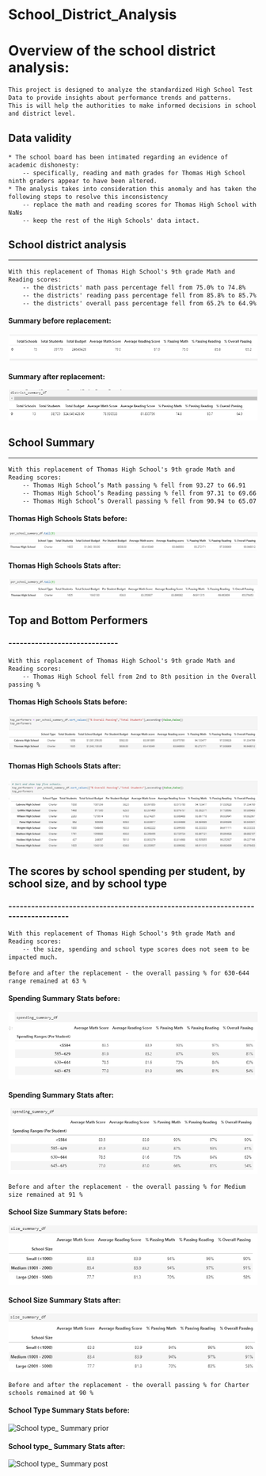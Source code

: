 # School_District_Analysis

# Overview of the school district analysis:
	This project is designed to analyze the standardized High School Test Data to provide insights about performance trends and patterns.
	This is will help the authorities to make informed decisions in school and district level.

## Data validity
	* The school board has been intimated regarding an evidence of academic dishonesty: 
		-- specifically, reading and math grades for Thomas High School ninth graders appear to have been altered. 
	* The analysis takes into consideration this anomaly and has taken the following steps to resolve this inconsistency
		-- replace the math and reading scores for Thomas High School with NaNs 
		-- keep the rest of the High Schools' data intact.
			
## School district analysis
---------------------------
	With this replacement of Thomas High School's 9th grade Math and Reading scores:
		-- the districts' math pass percentage fell from 75.0% to 74.8%
		-- the districts' reading pass percentage fell from 85.8% to 85.7%
		-- the districts' overall pass percentage fell from 65.2% to 64.9%
#### Summary before replacement:	
![District Summary prior]( https://github.com/JoRanjit/School_District_Analysis/blob/main/Resources/district%20summary%20prior.PNG )
#### Summary after replacement:	
![District Summary post]( https://github.com/JoRanjit/School_District_Analysis/blob/main/Resources/district%20summary%20post.PNG )
			
		
## School Summary
------------------
	With this replacement of Thomas High School's 9th grade Math and Reading scores:
		-- Thomas High School’s Math passing % fell from 93.27 to 66.91
		-- Thomas High School’s Reading passing % fell from 97.31 to 69.66
		-- Thomas High School’s Overall passing % fell from 90.94 to 65.07
		
#### Thomas High Schools Stats before:
![School Summary prior]( https://github.com/JoRanjit/School_District_Analysis/blob/main/Resources/Thomas%20Prior.PNG)

#### Thomas High Schools Stats after:
![School Summary post]( https://github.com/JoRanjit/School_District_Analysis/blob/main/Resources/Thomas%20Post.PNG)
			
## Top and Bottom Performers
### -----------------------------
	With this replacement of Thomas High School's 9th grade Math and Reading scores:
		-- Thomas High School fell from 2nd to 8th position in the Overall passing %
	
#### Thomas High Schools Stats before:
![School Summary prior]( https://github.com/JoRanjit/School_District_Analysis/blob/main/Resources/top%20performers%20prior.PNG)

#### Thomas High Schools Stats after:
![School Summary post]( https://github.com/JoRanjit/School_District_Analysis/blob/main/Resources/top%20performers%20post.PNG)
			
## The scores by school spending per student, by school size, and by school type
### ---------------------------------------------------------------------------------
	With this replacement of Thomas High School's 9th grade Math and Reading scores:
		-- the size, spending and school type scores does not seem to be impacted much.
			
	Before and after the replacement - the overall passing % for 630-644 range remained at 63 %
		
#### Spending Summary Stats before:
![Spending Summary prior]( https://github.com/JoRanjit/School_District_Analysis/blob/main/Resources/spending%20prior.PNG)

#### Spending Summary Stats after:
![Spending Summary post]( https://github.com/JoRanjit/School_District_Analysis/blob/main/Resources/spending%20post.PNG)
		
	Before and after the replacement - the overall passing % for Medium size remained at 91 %
		
#### School Size Summary Stats before:
![School Size Summary prior]( https://github.com/JoRanjit/School_District_Analysis/blob/main/Resources/size%20prior.PNG)

#### School Size Summary Stats after:
![School Size Summary post](https://github.com/JoRanjit/School_District_Analysis/blob/main/Resources/size%20post.PNG)
			
	Before and after the replacement - the overall passing % for Charter schools remained at 90 %
		
#### School Type Summary Stats before:
![School type_ Summary prior](https://github.com/JoRanjit/School_District_Analysis/blob/main/Resources/type_%20prior.PNG)

#### School type_ Summary Stats after:
![School type_ Summary post](https://github.com/JoRanjit/School_District_Analysis/blob/main/Resources/type_%20post.PNG)
